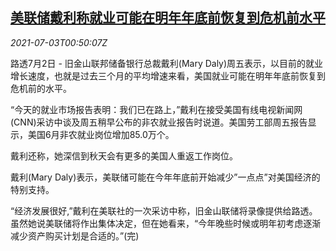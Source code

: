 <!--1625274063000-->
[美联储戴利称就业可能在明年年底前恢复到危机前水平](https://cn.reuters.com/article/us-fed-daly-job-0703-idCNKCS2E900M)
------

<div><i>2021-07-03T00:50:07Z</i></div><p>路透7月2日 - 旧金山联邦储备银行总裁戴利(Mary Daly)周五表示，以目前的就业增长速度，也就是过去三个月的平均增速来看，美国就业可能在明年年底前恢复到危机前的水平。</p><p>“今天的就业市场报告表明：我们已在路上，”戴利在接受美国有线电视新闻网(CNN)采访中谈及周五稍早公布的非农就业报告时说道。美国劳工部周五报告显示，美国6月非农就业岗位增加85.0万个。</p><p>戴利还称，她深信到秋天会有更多的美国人重返工作岗位。</p><p>戴利(Mary Daly)表示，美联储可能在今年年底前开始减少”一点点”对美国经济的特别支持。</p><p>“经济发展很好,”戴利在美联社的一次采访中称，旧金山联储将录像提供给路透。虽然她说美联储将作出集体决定，但在她看来，“今年晚些时候或明年初考虑逐渐减少资产购买计划是合适的。”(完)</p>

